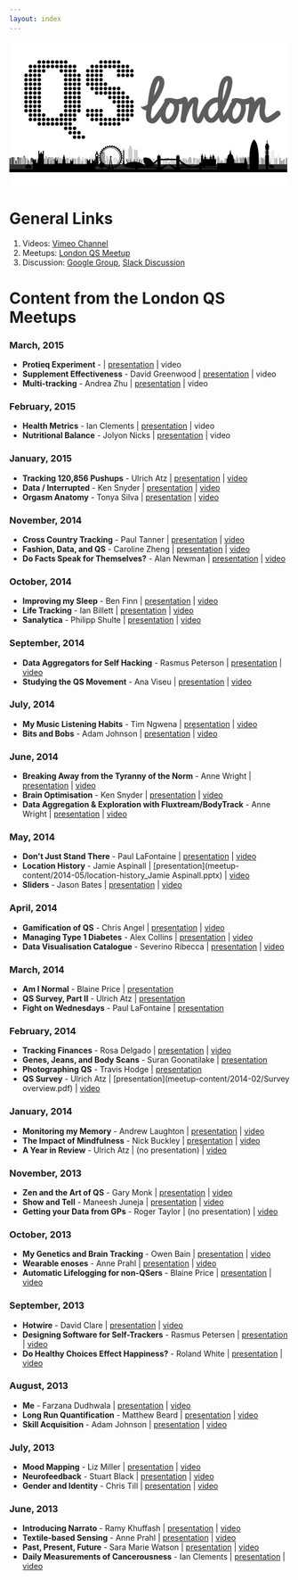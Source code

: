 ```yaml
---
layout: index
---
```



![ ][image-1]

# General Links

1. Videos: [Vimeo Channel][1]
1. Meetups: [London QS Meetup][2]
2. Discussion: [Google Group][3], [Slack Discussion][4]

# Content from the London QS Meetups
 
### March, 2015

- **Protieq Experiment** -  | [presentation][5] | video
- **Supplement Effectiveness** - David Greenwood | [presentation][6] |  video 
- **Multi-tracking** - Andrea Zhu | [presentation][7] |  video

### February, 2015

- **Health Metrics** - Ian Clements | [presentation][8] | video
- **Nutritional Balance** - Jolyon Nicks | [presentation][9] |  video 

### January, 2015

- **Tracking 120,856 Pushups** - Ulrich Atz | [presentation][10] | [video][11]
- **Data / Interrupted** - Ken Snyder | [presentation][12] |  [video][13] 
- **Orgasm Anatomy** - Tonya Silva | [presentation][14] |  [video][15]

### November, 2014

- **Cross Country Tracking** - Paul Tanner | [presentation][16] | [video][17]
- **Fashion, Data, and QS** - Caroline Zheng | [presentation][18] |  [video][19] 
- **Do Facts Speak for Themselves?** - Alan Newman | [presentation][20] |  [video][21]

### October, 2014

- **Improving my Sleep** - Ben Finn | [presentation][22] | [video][23]
- **Life Tracking** - Ian Billett | [presentation][24] |  [video][25] 
- **Sanalytica** - Philipp Shulte | [presentation][26] |  [video][27]

### September, 2014

- **Data Aggregators for Self Hacking** - Rasmus Peterson | [presentation][28] | [video][29]
- **Studying the QS Movement** - Ana Viseu | [presentation][30] |  [video][31]

### July, 2014

- **My Music Listening Habits** - Tim Ngwena | [presentation][32] | [video][33]
- **Bits and Bobs** - Adam Johnson | [presentation][34] |  [video][35]


### June, 2014
- **Breaking Away from the Tyranny of the Norm** - Anne Wright | [presentation][36] | [video][37]
- **Brain Optimisation** - Ken Snyder | [presentation][38] | [video][39]
- **Data Aggregation & Exploration with Fluxtream/BodyTrack** - Anne Wright | [presentation][40] | [video][41]

### May, 2014
- **Don't Just Stand There** - Paul LaFontaine | [presentation][42] | [video][43]
- **Location History** - Jamie Aspinall  | [presentation](meetup-content/2014-05/location-history\_Jamie Aspinall.pptx)  | [video][44]
- **Sliders** - Jason Bates | [presentation][45]  | [video][46]


### April, 2014
- **Gamification of QS** - Chris Angel | [presentation][47] | [video][48]
- **Managing Type 1 Diabetes** - Alex Collins  | [presentation][49]  | [video][50]
- **Data Visualisation Catalogue** - Severino Ribecca | [presentation][51]  | [video][52]


### March, 2014
- **Am I Normal** - Blaine Price | [presentation][53]
- **QS Survey, Part II** - Ulrich Atz  | [presentation][54]
- **Fight on Wednesdays** - Paul LaFontaine | [presentation][55]


### February, 2014
- **Tracking Finances** - Rosa Delgado | [presentation][56] | [video][57]
- **Genes, Jeans, and Body Scans** - Suran Goonatilake  | [presentation][58]
- **Photographing QS** - Travis Hodge | [presentation][59]
- **QS Survey** - Ulrich Atz | [presentation](meetup-content/2014-02/Survey overview.pdf) | [video][60]

### January, 2014
- **Monitoring my Memory** - Andrew Laughton | [presentation][61] | [video][62]
- **The Impact of Mindfulness** - Nick Buckley | [presentation][63] | [video][64]
- **A Year in Review** - Ulrich Atz | (no presentation) | [video][65]

### November, 2013
- **Zen and the Art of QS** - Gary Monk | [presentation][66] | [video][67]
- **Show and Tell** - Maneesh Juneja | [presentation][68] | [video][69]
- **Getting your Data from GPs** - Roger Taylor | (no presentation) | [video][70]

### October, 2013
- **My Genetics and Brain Tracking** - Owen Bain | [presentation][71] | [video][72]
- **Wearable enoses** - Anne Prahl | [presentation][73] | [video][74]
- **Automatic Lifelogging for non-QSers** - Blaine Price | [presentation][75] | [video][76]

### September, 2013
- **Hotwire** - David Clare | [presentation][77] | [video][78]
- **Designing Software for Self-Trackers** - Rasmus Petersen | [presentation][79] | [video][80]
- **Do Healthy Choices Effect Happiness?** - Roland White | [presentation][81] | [video][82]

### August, 2013

- **Me** - Farzana Dudhwala | [presentation][83] | [video][84]
- **Long Run Quantification** - Matthew Beard | [presentation][85] | [video][86]
- **Skill Acquisition** - Adam Johnson | [presentation][87] | [video][88]

### July, 2013

- **Mood Mapping** - Liz Miller | [presentation][89] | [video][90]
- **Neurofeedback** - Stuart Black | [presentation][91] | [video][92]
- **Gender and Identity** - Chris Till | [presentation][93] | [video][94]

### June, 2013

- **Introducing Narrato** - Ramy Khuffash | [presentation][95] | [video][96]
- **Textile-based Sensing** - Anne Prahl | [presentation][97] | [video][98]
- **Past, Present, Future** - Sara Marie Watson | [presentation][99] | [video][100]
- **Daily Measurements of Cancerousness** - Ian Clements | [presentation][101] | [video][102]

[1]:	https://vimeo.com/channels/londonqs
[2]:	http://www.meetup.com/LondonQS/
[3]:	https://groups.google.com/forum/#!forum/self-hacking
[4]:	https://londonqs.slack.com/
[5]:	meetup-content/2015-03/proteiq-experiment.pptx
[6]:	meetup-content/2015-03/how-effective-are-the-supplements-im-taking.pptx
[7]:	meetup-content/2015-03/multi-tracking.pptx
[8]:	meetup-content/2015-02/ian-clements-health-metrics.pptx
[9]:	meetup-content/2015-02/jolyon-nicks-nutritional-balance.pptx
[10]:	meetup-content/2015-01/tracking-pushups.ppt
[11]:	https://vimeo.com/121609055
[12]:	meetup-content/2015-01/data-interrupted.key
[13]:	https://vimeo.com/121609054
[14]:	meetup-content/2015-01/orgasm-anatomy.key
[15]:	https://vimeo.com/121642846
[16]:	meetup-content/2014-11/cross-country-tracking.odp
[17]:	https://vimeo.com/113266992
[18]:	meetup-content/2014-11/fashion-data-and-qs.pdf
[19]:	https://vimeo.com/113266994
[20]:	meetup-content/2014-11/do-facts-speak-for-themselves.pptx
[21]:	https://vimeo.com/113266993
[22]:	meetup-content/2014-10/qs-sleep.pptx
[23]:	https://vimeo.com/112676309
[24]:	meetup-content/2014-10/life-track.pptx
[25]:	https://vimeo.com/112676311
[26]:	meetup-content/2014-10/sanalytica.pdf
[27]:	https://vimeo.com/112676312
[28]:	meetup-content/2014-09/qs-data-aggregators.pdf
[29]:	https://vimeo.com/112676310
[30]:	meetup-content/2014-09/AnnViseuPresentation.pptx
[31]:	https://vimeo.com/112676105
[32]:	meetup-content/2014-07/my-music-listening-habits.pptx
[33]:	https://vimeo.com/106694186
[34]:	https://github.com/adamchainz/qs-talk-bits-and-bobs/blob/master/Bits-and-Bobs.pdf?raw=true
[35]:	https://vimeo.com/106720029
[36]:	meetup-content/2014-06/anne-wright-presentation-material.zip
[37]:	https://vimeo.com/channels/londonqs/99520681
[38]:	meetup-content/2014-06/hacking-brain-health.key
[39]:	https://vimeo.com/100057325
[40]:	meetup-content/2014-06/anne-wright-presentation-material.zip
[41]:	https://vimeo.com/channels/londonqs/102604323
[42]:	meetup-content/2014-05/dont-just-stand-there_Paul-LaFontaine.pptx
[43]:	https://vimeo.com/99484388
[44]:	https://vimeo.com/99571921
[45]:	meetup-content/2014-05/sliders-jason-bates.pptx
[46]:	https://vimeo.com/99520680
[47]:	meetup-content/2014-04/chris-angel-gameification-of-qs.pptx
[48]:	https://vimeo.com/94897659
[49]:	meetup-content/2014-04/alex-collins-managing-diabetes.pptx
[50]:	https://vimeo.com/94897658
[51]:	meetup-content/2014-04/severino-ribecca-data-visualisation.key
[52]:	https://vimeo.com/95123494
[53]:	meetup-content/2014-03/am-i-normal.pdf
[54]:	meetup-content/2014-03/qs-survey-2.pptx
[55]:	meetup-content/2014-03/fight-on-wednesdays.pptx
[56]:	meetup-content/2014-02/tracking-finances.pptx
[57]:	https://vimeo.com/88398097
[58]:	meetup-content/2014-02/genes-jeans-body-scans.pptx
[59]:	meetup-content/2014-02/travis-hodges.ppt
[60]:	https://vimeo.com/88398261
[61]:	meetup-content/2014-01/monitoring-memory.pptx
[62]:	https://vimeo.com/86875935
[63]:	meetup-content/2014-01/impact-of-mindfulness.pptx
[64]:	https://vimeo.com/86875937
[65]:	https://vimeo.com/86875938
[66]:	meetup-content/2013-11/gary-monk.pptx
[67]:	https://vimeo.com/83913668
[68]:	meetup-content/2013-11/maneesh-juneja.pptx
[69]:	https://vimeo.com/83927066
[70]:	https://vimeo.com/84108445
[71]:	meetup-content/2013-10/owen-bain.pptx
[72]:	https://vimeo.com/79040232
[73]:	meetup-content/2013-10/anne-prahl.pdf
[74]:	https://vimeo.com/79009267
[75]:	meetup-content/2013-10/blaine-price.pptx
[76]:	https://vimeo.com/79026657
[77]:	meetup-content/2013-09/hotwire.pdf
[78]:	https://vimeo.com/78050329
[79]:	meetup-content/2013-09/rasmus-petersen.pdf
[80]:	https://vimeo.com/77986003
[81]:	meetup-content/2013-09/roland-white.ppt
[82]:	https://vimeo.com/77986002
[83]:	meetup-content/2013-08/ME_-_Farzana_Dudhwala.pdf
[84]:	https://vimeo.com/73598429
[85]:	meetup-content/2013-08/Long_Run_Quantification_-_Matthew_Beard.pptx
[86]:	https://vimeo.com/74067335
[87]:	meetup-content/2013-08/Skill_Acquisition_-_Adam_Johnson.pdf
[88]:	https://vimeo.com/75485713
[89]:	meetup-content/2013-07/Mood_Mapping_-_Liz_Miller.ppt
[90]:	https://vimeo.com/71776733
[91]:	meetup-content/2013-07/Neurofeedback_-_My_Story_-_Stuart_Black.pptx
[92]:	https://vimeo.com/channels/londonqs/71735867
[93]:	meetup-content/2013-07/Quantified_Self,_Gender_and_Identity_-_Chris_Till.pptx
[94]:	https://vimeo.com/71800389
[95]:	meetup-content/2013-06/Introducing_Narrato_-_Ramy_Khuffash.pdf
[96]:	https://vimeo.com/68964779
[97]:	meetup-content/2013-06/Textile-based_Sensing_-_Anne_Prahl.pdf
[98]:	https://vimeo.com/68775423
[99]:	meetup-content/2013-06/Past,_Present,_Future_-_Sara_Marie_Watson.key
[100]:	https://vimeo.com/68913267
[101]:	meetup-content/2013-06/Daily_Measurements_of_Cancerousness_-_Ian_Clements.pptx
[102]:	https://vimeo.com/68941583

[image-1]:	https://github.com/londonqs/qs/raw/master/assets/qs-london.png